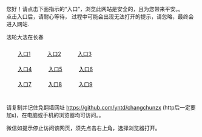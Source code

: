 您好！请点击下面指示的“入口”，浏览此网站是安全的，且为您带来平安。。 <br/>
点击入口后，请耐心等待， 过程中可能会出现无法打开的提示，请忽略，最终会进入网站. </br>

法轮大法在长春<br/>
<div style="padding:10px"><a style="margin:20px" target="_blank" href="https://d197oalz3vukx3.cloudfront.net/2Qpsp?svtqtcxo" id="ccLink1" rel="nofollow">入口1</a> <a target="_blank" style="margin:20px" href="https://d249pfas457lns.cloudfront.net/2Qpsp?yoyxul" id="ccLink2" rel="nofollow">入口2</a> <a style="margin:20px" target="_blank" href="https://d1o1j5e0b7ydlj.cloudfront.net/2Qpsp?lcmaerv" id="ccLink3" rel="nofollow">入口3</a></div>

<div style="padding:10px" ><a style="margin:20px" target="_blank" href="https://d197oalz3vukx3.cloudfront.net/2Qpsp?svtqtcxo" id="ccLink4" rel="nofollow">入口4</a> <a style="margin:20px" href="https://d249pfas457lns.cloudfront.net/2Qpsp?yoyxul" target="_blank" id="ccLink5" rel="nofollow">入口5</a> <a style="margin:20px" href="https://d1o1j5e0b7ydlj.cloudfront.net/2Qpsp?lcmaerv" target="_blank" id="ccLink6" rel="nofollow">入口6</a></div>

<div style="padding:10px"><a style="margin:20px" target="_blank" href="https://d197oalz3vukx3.cloudfront.net/2Qpsp?svtqtcxo" id="ccLink7" rel="nofollow">入口7</a> <a style="margin:20px" href="https://d249pfas457lns.cloudfront.net/2Qpsp?yoyxul" target="_blank" id="ccLink8" rel="nofollow">入口8</a> <a style="margin:20px" target="_blank" href="https://d1o1j5e0b7ydlj.cloudfront.net/2Qpsp?lcmaerv" id="ccLink9" rel="nofollow">入口9</a></div>

<br/>



请复制并记住免翻墙网址 https://github.com/yntd/changchunzx (http后一定要加s)，在电脑或手机的浏览器均可访问。。<br/>

微信如提示停止访问该网页，须先点击右上角，选择浏览器打开。
